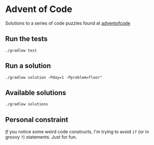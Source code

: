# Advent of Code

Solutions to a series of code puzzles found at [adventofcode][]

[adventofcode]: http://adventofcode.com/

## Run the tests
`./gradlew test`

## Run a solution
`./gradlew solution -Pday=1 -Pproblem=floor"`

## Available solutions
`./gradlew solutions`

## Personal constraint
*If* you notice some weird code constructs, I'm trying to avoid `if` (or in groovy `?`) statements. Just for fun.
